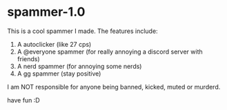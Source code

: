 # spammer-1.0
This is a cool spammer I made. The features include:
1. A autoclicker (like 27 cps)
2. A @everyone spammer (for really annoying a discord server with friends)
3. A nerd spammer (for annoying some nerds)
4. A gg spammer (stay positive)

I am NOT responsible for anyone being banned, kicked, muted or murderd.

have fun :D
